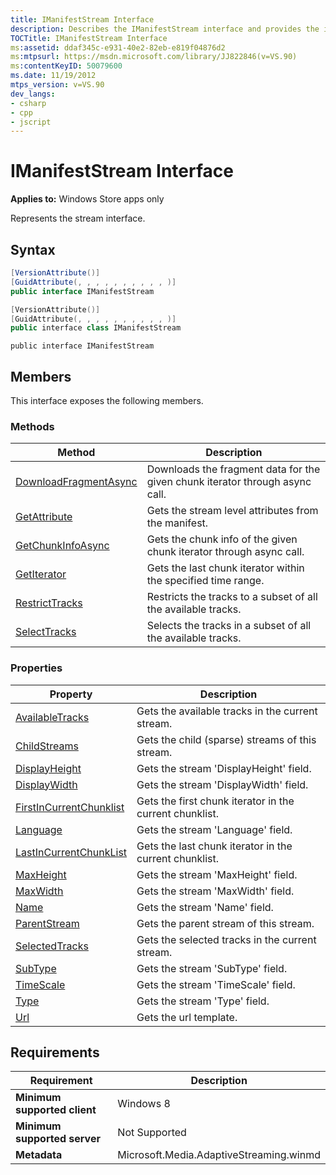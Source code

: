```yaml
---
title: IManifestStream Interface
description: Describes the IManifestStream interface and provides the interface's syntax, members, methods, properties, and requirements.
TOCTitle: IManifestStream Interface
ms:assetid: ddaf345c-e931-40e2-82eb-e819f04876d2
ms:mtpsurl: https://msdn.microsoft.com/library/JJ822846(v=VS.90)
ms:contentKeyID: 50079600
ms.date: 11/19/2012
mtps_version: v=VS.90
dev_langs:
- csharp
- cpp
- jscript
---
```


# IManifestStream Interface

**Applies to:** Windows Store apps only

Represents the stream interface.

## Syntax

```csharp
[VersionAttribute()]
[GuidAttribute(, , , , , , , , , , )]
public interface IManifestStream
```

```cpp
[VersionAttribute()]
[GuidAttribute(, , , , , , , , , , )]
public interface class IManifestStream
```

```jscript
public interface IManifestStream
```

## Members

This interface exposes the following members.

### Methods

|Method|Description|
|--- |--- |
|[DownloadFragmentAsync](imanifeststream-downloadfragmentasync-method.md)|Downloads the fragment data for the given chunk iterator through async call.|
|[GetAttribute](imanifeststream-getattribute-method.md)|Gets the stream level attributes from the manifest.|
|[GetChunkInfoAsync](imanifeststream-getchunkinfoasync-method.md)|Gets the chunk info of the given chunk iterator through async call.|
|[GetIterator](imanifeststream-getiterator-method.md)|Gets the last chunk iterator within the specified time range.|
|[RestrictTracks](imanifeststream-restricttracks-method.md)|Restricts the tracks to a subset of all the available tracks.|
|[SelectTracks](imanifeststream-selecttracks-method.md)|Selects the tracks in a subset of all the available tracks.|

### Properties

|Property|Description|
|--- |--- |
|[AvailableTracks](imanifeststream-availabletracks-property.md)|Gets the available tracks in the current stream.|
|[ChildStreams](imanifeststream-childstreams-property.md)|Gets the child (sparse) streams of this stream.|
|[DisplayHeight](imanifeststream-displayheight-property.md)|Gets the stream 'DisplayHeight' field.|
|[DisplayWidth](imanifeststream-displaywidth-property.md)|Gets the stream 'DisplayWidth' field.|
|[FirstInCurrentChunklist](imanifeststream-firstincurrentchunklist-property.md)|Gets the first chunk iterator in the current chunklist.|
|[Language](imanifeststream-language-property.md)|Gets the stream 'Language' field.|
|[LastInCurrentChunkList](imanifeststream-lastincurrentchunklist-property.md)|Gets the last chunk iterator in the current chunklist.|
|[MaxHeight](imanifeststream-maxheight-property.md)|Gets the stream 'MaxHeight' field.|
|[MaxWidth](imanifeststream-maxwidth-property.md)|Gets the stream 'MaxWidth' field.|
|[Name](imanifeststream-name-property.md)|Gets the stream 'Name' field.|
|[ParentStream](imanifeststream-parentstream-property.md)|Gets the parent stream of this stream.|
|[SelectedTracks](imanifeststream-selectedtracks-property.md)|Gets the selected tracks in the current stream.|
|[SubType](imanifeststream-subtype-property.md)|Gets the stream 'SubType' field.|
|[TimeScale](imanifeststream-timescale-property.md)|Gets the stream 'TimeScale' field.|
|[Type](imanifeststream-type-property.md)|Gets the stream 'Type' field.|
|[Url](imanifeststream-url-property.md)|Gets the url template.|

## Requirements

|Requirement|Description|
|--- |--- |
|**Minimum supported client**|Windows 8|
|**Minimum supported server**|Not Supported|
|**Metadata**|Microsoft.Media.AdaptiveStreaming.winmd|
